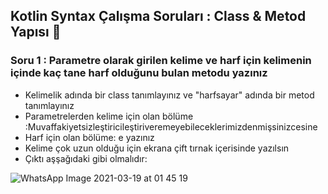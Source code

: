 ## Kotlin Syntax Çalışma Soruları : Class & Metod Yapısı 🚀

### Soru 1 : Parametre olarak girilen kelime ve harf için kelimenin içinde kaç tane harf olduğunu bulan metodu yazınız

  - Kelimelik adında bir class tanımlayınız ve "harfsayar" adında bir metod tanımlayınız
  - Parametrelerden kelime için olan bölüme :Muvaffakiyetsizleştiricileştiriveremeyebileceklerimizdenmişsinizcesine
  - Harf için olan bölüme: e yazınız
  - Kelime çok uzun olduğu için ekrana çift tırnak içerisinde yazılsın
  - Çıktı aşşağıdaki gibi olmalıdır:

![WhatsApp Image 2021-03-19 at 01 45 19](https://user-images.githubusercontent.com/70329389/111707767-b67a5400-8855-11eb-94e1-da1a29e2d502.jpeg)







